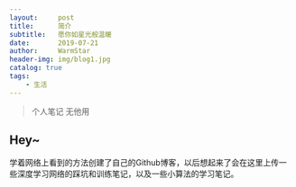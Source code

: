```yaml
---
layout:     post   				    
title:      简介 				
subtitle:   愿你如星光般温暖 
date:       2019-07-21 				
author:     WarmStar 						
header-img: img/blog1.jpg 	
catalog: true 				
tags:							
    - 生活
---
```


> 个人笔记 无他用

## Hey~
​				学着网络上看到的方法创建了自己的Github博客，以后想起来了会在这里上传一些深度学习网络的踩坑和训练笔记，以及一些小算法的学习笔记。